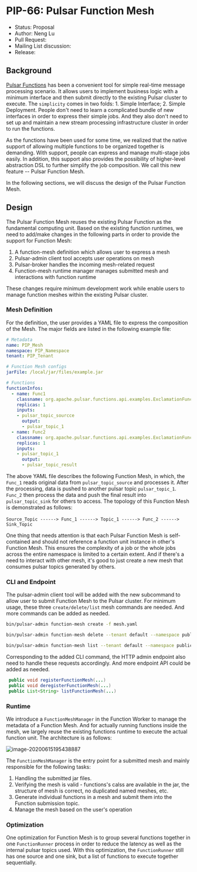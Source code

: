 # PIP-66: Pulsar Function Mesh

- Status: Proposal
- Author: Neng Lu
- Pull Request:
- Mailing List discussion:
- Release:

## Background

[Pulsar Functions](pip-15.md) has been a convenient tool for simple real-time message processing scenario. It allows users to implement business logic with a minimum interface and then submit directly to the existing Pulsar cluster to execute. The `simplicity` comes in two folds: 1. Simple Interface; 2. Simple Deployment. People don't need to learn a complicated bundle of new interfaces in order to express their simple jobs. And they also don't need to set up and maintain a new stream processing infrastructure cluster in order to run the functions.

As the functions have been used for some time, we realized that the native support of allowing multiple functions to be organized together is demanding. With support, people can express and manage multi-stage jobs easily. In addition, this support also provides the possibility of higher-level abstraction DSL to further simplify the job composition. We call this new feature -- Pulsar Function Mesh.

In the following sections, we will discuss the design of the Pulsar Function Mesh.

## Design

The Pulsar Function Mesh reuses the existing Pulsar Function as the fundamental computing unit. Based on the existing function runtimes, we need to add/make changes in the following parts in order to provide the support for Function Mesh:

1. A function-mesh definition which allows user to express a mesh
2. Pulsar-admin client tool accepts user operations on mesh
3. Pulsar-broker handles the incoming mesh-related request
4. Function-mesh runtime manager manages submitted mesh and interactions with function runtime

These changes require minimum development work while enable users to manage function meshes within the existing Pulsar cluster.

### Mesh Definition

For the definition, the user provides a YAML file to express the composition of the Mesh. The major fields are listed in the following example file:

```yaml
# Metadata
name: PIP_Mesh
namespace: PIP_Namespace
tenant: PIP_Tenant

# Function Mesh configs
jarFile: /local/jar/files/example.jar

# Functions
functionInfos:
  - name: Func1
    classname: org.apache.pulsar.functions.api.examples.ExclamationFunction
    replicas: 1
    inputs:
    - pulsar_topic_sourcce
      output:
      - pulsar_topic_1
  - name: Func2
    classname: org.apache.pulsar.functions.api.examples.ExclamationFunction
    replicas: 1
    inputs:
    - pulsar_topic_1
      output:
      - pulsar_topic_result
```

The above YAML file describes the following Function Mesh, in which, the `Func_1` reads original data from `pulsar_topic_source` and processes it. After the processing, data is pushed to another pulsar topic `pulsar_topic_1`. `Func_2` then process the data and push the final result into `pulsar_topic_sink` for others to access. The topology of this Function Mesh is demonstrated as follows:

​			```Source_Topic ------> Func_1 ------> Topic_1 ------> Func_2 ------> Sink_Topic```

One thing that needs attention is that each Pulsar Function Mesh is self-contained and should not reference a function unit instance in other's Function Mesh. This ensures the complexity of a job or the whole jobs across the entire namespace is limited to a certain extent. And if there's a need to interact with other mesh, it's good to just create a new mesh that consumes pulsar topics generated by others.

### CLI and Endpoint

The pulsar-admin client tool will be added with the new subcommand to allow user to submit Function Mesh to the Pulsar cluster. For minimum usage, these three `create/delete/list` mesh commands are needed. And more commands can be added as needed.

```bash
bin/pulsar-admin function-mesh create -f mesh.yaml
```

```bash
bin/pulsar-admin function-mesh delete --tenant default --namespace public --name pip-mesh
```

```bash
bin/pulsar-admin function-mesh list --tenant default --namespace public
```

Corresponding to the added CLI command, the HTTP admin endpoint also need to handle these requests accordingly. And more endpoint API could be added as needed.

```java
 public void registerFunctionMesh(...)
 public void deregisterFunctionMesh(...)
 public List<String> listFunctionMesh(...)
```

### Runtime

We introduce a `FunctionMeshManager` in the Function Worker to manage the metadata of a Function Mesh. And for actually running functions inside the mesh, we largely reuse the existing functions runtime to execute the actual function unit. The architecture is as follows:

![image-20200615195438887](https://user-images.githubusercontent.com/16407807/84837722-a515ca00-afed-11ea-8e9b-1fd216e8458e.png)

The `FunctionMeshManager` is the entry point for a submitted mesh and mainly responsible for the following tasks:

1. Handling the submitted jar files.
2. Verifying the mesh is valid - functions's calss are available in the jar, the structure of mesh is correct, no duplicated named meshes, etc.
3. Generate individual functions in a mesh and submit them into the Function submission topic.
4. Manage the mesh based on the user's operation

### Optimization

One optimization for Function Mesh is to group several functions together in one `FunctionRunner` process in order to reduce the latency as well as the internal pulsar topics used. With this optimization, the `FunctionRunner` still has one source and one sink, but a list of functions to execute together sequentially.
